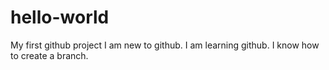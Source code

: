 # hello-world
My first github project
I am new to github.
I am learning github.
I know how to create a branch.

